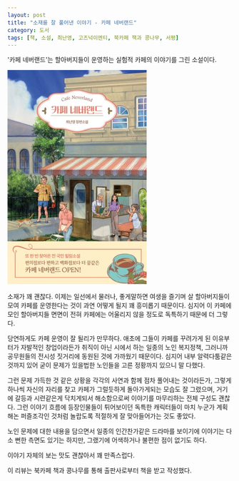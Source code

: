 ```yaml
---
layout: post
title: "소재를 잘 풀어낸 이야기 - 카페 네버랜드"
category: 도서
tags: [책, 소설, 최난영, 고즈넉이엔티, 북카페 책과 콩나무, 서평]
---
```


'카페 네버랜드'는
할아버지들이 운영하는 실험적 카페의 이야기를 그린 소설이다.

![표지](/images/cafe-neverland-book-h480.jpg)

소재가 꽤 괜찮다.
이제는 일선에서 물러나,
좋게말하면 여생을 즐기며 살 할아버지들이 모여
카페를 운영한다는 것이 과연 어떻게 될지 꽤 흥미롭기 때문이다.
심지어 이 카페에 모인 할아버지들 면면이
전혀 카페에는 어울리지 않을 정도로 독특하기 때문에 더 그렇다.

당연하게도 카페 운영이 잘 될리가 만무하다.
애초에 그들이 카페를 꾸려가게 된 이유부터가 자발적인 창업이라든가 취직이 아닌
시에서 하는 일종의 노인 복지정책,
그러니까 공무원들의 전시성 짓거리에 동원된 것에 가까웠기 때문이다.
심지어 내부 알력다툼같은 것까지 있어
굳이 문제가 있을법한 노인들을 고른 정황까지 있으니 말 다했다.

그런 문제 가득한 것 같은 상황을
각각의 사연과 함께 점차 풀어내는 것이라든가,
그렇게 하나씩 자신의 자리를 찾고
카페가 그럴듯하게 돌아가게되는 모습도 잘 그렸으며,
거기에 갈등과 시련같은게 닥치게되서 해소함으로써
이야기를 마무리하는 전체 구성도 괜찮다.
그런 이야기 흐름에 등장인물들이 튀어보이던 독특한 캐릭터들이
마치 누군가 계획해논 퍼즐조각인 것처럼
놀랍도록 적절하게 잘 맞아들어가는 것도 좋았다.

노인 문제에 대한 내용을 담으면서
일종의 인간찬가같은 드라마를 보이기에
이야기는 다소 뻔한 측면도 있기는 하지만,
그랬기에 어색하거나 불편한 점이 없기도 하다.

이야기 자체의 보는 맛도 괜찮아서 꽤 만족스럽다.



<div class="im im-info">
이 리뷰는 북카페 책과 콩나무를 통해 출판사로부터 책을 받고 작성했다.
</div>
